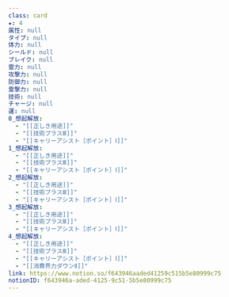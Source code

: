 ```yaml
---
class: card
★: 4
属性: null
タイプ: null
体力: null
シールド: null
ブレイク: null
霊力: null
攻撃力: null
防御力: null
霊撃力: null
技術: null
チャージ: null
運: null
0_想起解放:
  - "[[正しき用途]]"
  - "[[技術プラスⅢ]]"
  - "[[キャリーアシスト［ポイント］Ⅰ]]"
1_想起解放:
  - "[[正しき用途]]"
  - "[[技術プラスⅢ]]"
  - "[[キャリーアシスト［ポイント］Ⅰ]]"
2_想起解放:
  - "[[正しき用途]]"
  - "[[技術プラスⅢ]]"
  - "[[キャリーアシスト［ポイント］Ⅰ]]"
3_想起解放:
  - "[[正しき用途]]"
  - "[[技術プラスⅢ]]"
  - "[[キャリーアシスト［ポイント］Ⅰ]]"
4_想起解放:
  - "[[正しき用途]]"
  - "[[技術プラスⅢ]]"
  - "[[キャリーアシスト［ポイント］Ⅰ]]"
  - "[[消費界力ダウンⅡ]]"
link: https://www.notion.so/f643946aaded41259c515b5e80999c75
notionID: f643946a-aded-4125-9c51-5b5e80999c75
---
```

